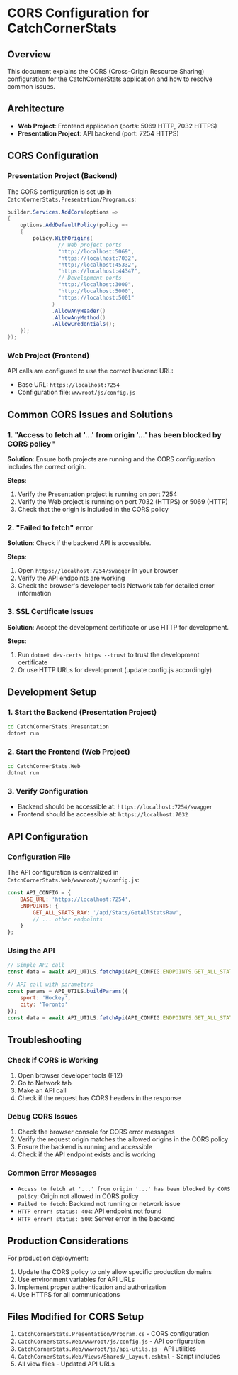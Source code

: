 # CORS Configuration for CatchCornerStats

## Overview
This document explains the CORS (Cross-Origin Resource Sharing) configuration for the CatchCornerStats application and how to resolve common issues.

## Architecture
- **Web Project**: Frontend application (ports: 5069 HTTP, 7032 HTTPS)
- **Presentation Project**: API backend (port: 7254 HTTPS)

## CORS Configuration

### Presentation Project (Backend)
The CORS configuration is set up in `CatchCornerStats.Presentation/Program.cs`:

```csharp
builder.Services.AddCors(options =>
{
    options.AddDefaultPolicy(policy =>
    {
        policy.WithOrigins(
                // Web project ports
                "http://localhost:5069",
                "https://localhost:7032",
                "http://localhost:45332",
                "https://localhost:44347",
                // Development ports
                "http://localhost:3000",
                "http://localhost:5000",
                "https://localhost:5001"
              )
              .AllowAnyHeader()
              .AllowAnyMethod()
              .AllowCredentials();
    });
});
```

### Web Project (Frontend)
API calls are configured to use the correct backend URL:
- Base URL: `https://localhost:7254`
- Configuration file: `wwwroot/js/config.js`

## Common CORS Issues and Solutions

### 1. "Access to fetch at '...' from origin '...' has been blocked by CORS policy"

**Solution**: Ensure both projects are running and the CORS configuration includes the correct origin.

**Steps**:
1. Verify the Presentation project is running on port 7254
2. Verify the Web project is running on port 7032 (HTTPS) or 5069 (HTTP)
3. Check that the origin is included in the CORS policy

### 2. "Failed to fetch" error

**Solution**: Check if the backend API is accessible.

**Steps**:
1. Open `https://localhost:7254/swagger` in your browser
2. Verify the API endpoints are working
3. Check the browser's developer tools Network tab for detailed error information

### 3. SSL Certificate Issues

**Solution**: Accept the development certificate or use HTTP for development.

**Steps**:
1. Run `dotnet dev-certs https --trust` to trust the development certificate
2. Or use HTTP URLs for development (update config.js accordingly)

## Development Setup

### 1. Start the Backend (Presentation Project)
```bash
cd CatchCornerStats.Presentation
dotnet run
```

### 2. Start the Frontend (Web Project)
```bash
cd CatchCornerStats.Web
dotnet run
```

### 3. Verify Configuration
- Backend should be accessible at: `https://localhost:7254/swagger`
- Frontend should be accessible at: `https://localhost:7032`

## API Configuration

### Configuration File
The API configuration is centralized in `CatchCornerStats.Web/wwwroot/js/config.js`:

```javascript
const API_CONFIG = {
    BASE_URL: 'https://localhost:7254',
    ENDPOINTS: {
        GET_ALL_STATS_RAW: '/api/Stats/GetAllStatsRaw',
        // ... other endpoints
    }
};
```

### Using the API
```javascript
// Simple API call
const data = await API_UTILS.fetchApi(API_CONFIG.ENDPOINTS.GET_ALL_STATS_RAW);

// API call with parameters
const params = API_UTILS.buildParams({
    sport: 'Hockey',
    city: 'Toronto'
});
const data = await API_UTILS.fetchApi(API_CONFIG.ENDPOINTS.GET_ALL_STATS_RAW, { params });
```

## Troubleshooting

### Check if CORS is Working
1. Open browser developer tools (F12)
2. Go to Network tab
3. Make an API call
4. Check if the request has CORS headers in the response

### Debug CORS Issues
1. Check the browser console for CORS error messages
2. Verify the request origin matches the allowed origins in the CORS policy
3. Ensure the backend is running and accessible
4. Check if the API endpoint exists and is working

### Common Error Messages
- `Access to fetch at '...' from origin '...' has been blocked by CORS policy`: Origin not allowed in CORS policy
- `Failed to fetch`: Backend not running or network issue
- `HTTP error! status: 404`: API endpoint not found
- `HTTP error! status: 500`: Server error in the backend

## Production Considerations

For production deployment:
1. Update the CORS policy to only allow specific production domains
2. Use environment variables for API URLs
3. Implement proper authentication and authorization
4. Use HTTPS for all communications

## Files Modified for CORS Setup

1. `CatchCornerStats.Presentation/Program.cs` - CORS configuration
2. `CatchCornerStats.Web/wwwroot/js/config.js` - API configuration
3. `CatchCornerStats.Web/wwwroot/js/api-utils.js` - API utilities
4. `CatchCornerStats.Web/Views/Shared/_Layout.cshtml` - Script includes
5. All view files - Updated API URLs 